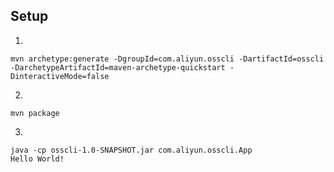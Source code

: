 
## Setup

1.

```
mvn archetype:generate -DgroupId=com.aliyun.osscli -DartifactId=osscli -DarchetypeArtifactId=maven-archetype-quickstart -DinteractiveMode=false
```

2.

```
mvn package
```

3.

```
java -cp osscli-1.0-SNAPSHOT.jar com.aliyun.osscli.App
Hello World!
```

